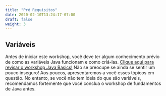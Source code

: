 ```yaml
---
title: "Pré Requisitos"
date: 2020-02-10T13:24:17-07:00
draft: false
weight: 3
---
```


<!--<link rel="stylesheet" href="../../style.css">-->

## Variáveis

Antes de iniciar este workshop, você deve ter algum conhecimento prévio de como as variáveis ​​Java funcionam e como criá-las. [Clique aqui para revisar o workshop Java Basics!](https://workshops.nuevofoundation.org/java-basics/) Não se preocupe se ainda se sentir um pouco inseguro! Aos poucos, apresentaremos a você esses tópicos em questão. No entanto, se você não tem ideia do que são variáveis, recomendamos fortemente que você conclua o workshop de fundamentos de Java antes.

